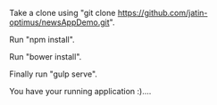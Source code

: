 Take a clone using "git clone https://github.com/jatin-optimus/newsAppDemo.git".


Run "npm install".


Run "bower install".


Finally run "gulp serve".


You have your running application :)....
